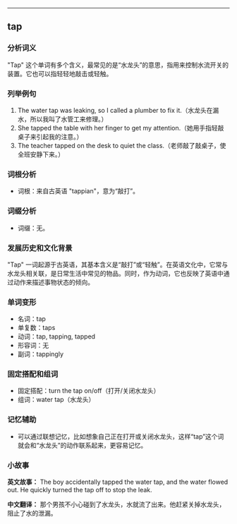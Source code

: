 
---------------
## tap
### 分析词义
"Tap" 这个单词有多个含义，最常见的是“水龙头”的意思，指用来控制水流开关的装置。它也可以指轻轻地敲击或轻触。

### 列举例句
1. The water tap was leaking, so I called a plumber to fix it.（水龙头在漏水，所以我叫了水管工来修理。）
2. She tapped the table with her finger to get my attention.（她用手指轻敲桌子来引起我的注意。）
3. The teacher tapped on the desk to quiet the class.（老师敲了敲桌子，使全班安静下来。）

### 词根分析
- 词根：来自古英语 "tappian"，意为“敲打”。

### 词缀分析
- 词缀：无。

### 发展历史和文化背景
"Tap" 一词起源于古英语，其基本含义是“敲打”或“轻触”。在英语文化中，它常与水龙头相关联，是日常生活中常见的物品。同时，作为动词，它也反映了英语中通过动作来描述事物状态的倾向。

### 单词变形
- 名词：tap
- 单复数：taps
- 动词：tap, tapping, tapped
- 形容词：无
- 副词：tappingly

### 固定搭配和组词
- 固定搭配：turn the tap on/off（打开/关闭水龙头）
- 组词：water tap（水龙头）

### 记忆辅助
- 可以通过联想记忆，比如想象自己正在打开或关闭水龙头，这样“tap”这个词就会和“水龙头”的动作联系起来，更容易记忆。

### 小故事
**英文故事：**
The boy accidentally tapped the water tap, and the water flowed out. He quickly turned the tap off to stop the leak.

**中文翻译：**
那个男孩不小心碰到了水龙头，水就流了出来。他赶紧关掉水龙头，阻止了水的泄漏。

